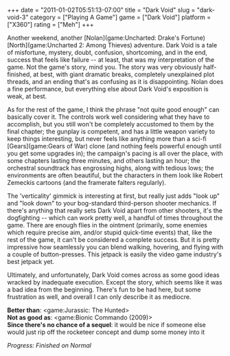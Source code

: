 +++
date = "2011-01-02T05:51:13-07:00"
title = "Dark Void"
slug = "dark-void-3"
category = ["Playing A Game"]
game = ["Dark Void"]
platform = ["X360"]
rating = ["Meh"]
+++

Another weekend, another [Nolan](game:Uncharted: Drake's Fortune) [North](game:Uncharted 2: Among Thieves) adventure.  Dark Void is a tale of misfortune, mystery, doubt, confusion, shortcoming, and in the end, success that feels like failure -- at least, that was my interpretation of the game.  Not the game's story, mind you.  The story was very obviously half-finished, at best, with giant dramatic breaks, completely unexplained plot threads, and an ending that's as confusing as it is disappointing.  Nolan does a fine performance, but everything else about Dark Void's exposition is weak, at best.

As for the rest of the game, I think the phrase "not quite good enough" can basically cover it.  The controls work well considering what they have to accomplish, but you still won't be completely accustomed to them by the final chapter; the gunplay is competent, and has a little weapon variety to keep things interesting, but never feels like anything more than a sci-fi [Gears](game:Gears of War) clone (and nothing feels powerful enough until you get some upgrades in); the campaign's pacing is all over the place, with some chapters lasting three minutes, and others lasting an hour; the orchestral soundtrack has engrossing highs, along with tedious lows; the environments are often beautiful, but the characters in them look like Robert Zemeckis cartoons (and the framerate falters regularly).

The 'verticality' gimmick is interesting at first, but really just adds "look up" and "look down" to your bog-standard third-person shooter mechanics.  If there's anything that really sets Dark Void apart from other shooters, it's the dogfighting -- which can work pretty well, a handful of times throughout the game.  There are enough flies in the ointment (primarily, some enemies which require precise aim, and/or stupid quick-time events) that, like the rest of the game, it can't be considered a complete success.  But it is pretty impressive how seamlessly you can blend walking, hovering, and flying with a couple of button-presses.  This jetpack is easily the video game industry's best jetpack yet.

Ultimately, and unfortunately, Dark Void comes across as some good ideas wracked by inadequate execution.  Except the story, which seems like it was a bad idea from the beginning.  There's fun to be had here, but some frustration as well, and overall I can only describe it as mediocre.

<b>Better than</b>: <game:Jurassic: The Hunted>  
<b>Not as good as</b>: <game:Bionic Commando (2009)>  
<b>Since there's no chance of a sequel</b>: it would be nice if someone else would just rip off the rocketeer concept and dump some money into it

<i>Progress: Finished on Normal</i>